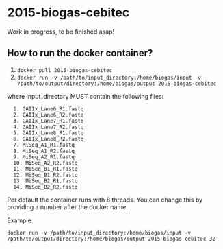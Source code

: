 # 2015-biogas-cebitec

Work in progress, to be finished asap!

## How to run the docker container?


1. `docker pull 2015-biogas-cebitec`
2. `docker run -v /path/to/input_directory:/home/biogas/input -v /path/to/output/directory:/home/biogas/output 2015-biogas-cebitec`

  where input_directory MUST contain the following files:
      
      1. GAIIx_Lane6_R1.fastq
      2. GAIIx_Lane6_R2.fastq
      3. GAIIx_Lane7_R1.fastq
      4. GAIIx_Lane7_R2.fastq
      5. GAIIx_Lane8_R1.fastq
      6. GAIIx_Lane8_R2.fastq
      7. MiSeq_A1_R1.fastq
      8. MiSeq_A1_R2.fastq
      9. MiSeq_A2_R1.fastq
      10. MiSeq_A2_R2.fastq
      11. MiSeq_B1_R1.fastq
      12. MiSeq_B1_R2.fastq
      13. MiSeq_B2_R1.fastq
      14. MiSeq_B2_R2.fastq
     
Per default the container runs with 8 threads. You can change this by providing a number after the docker name.

Example:

`docker run -v /path/to/input_directory:/home/biogas/input -v /path/to/output/directory:/home/biogas/output 2015-biogas-cebitec 32`
     
     

